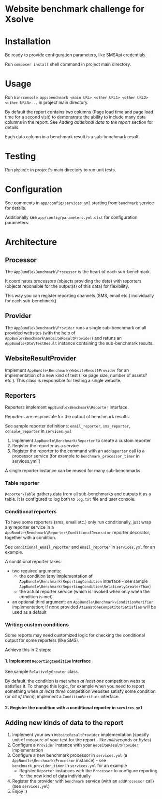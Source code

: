 Website benchmark challenge for Xsolve
======

# Installation

Be ready to provide configuration parameters, like SMSApi credentials.

Run `composer install` shell command in project main directory.

# Usage

Run `bin/console app:benchmark <main URL> <other URL1> <other URL2> <other URL3>...`
in project main directory.

By default the report contains two columns (Page load time and page load time for a second visit) to demonstrate 
the ability to include many data columns in the report. See *Adding additional data to the report* section for details

Each data column in a benchmark result is a sub-benchmark result.

# Testing

Run `phpunit` in project's main directory to run unit tests.


# Configuration

See comments in `app/config/services.yml` starting from `benchmark` service for details.

Additionally see `app/config/parameters.yml.dist` for configuration parameters.

# Architecture

## Processor

The `AppBundle\Benchmark\Processor` is the heart of each sub-benchmark. 

It coordinates processors (objects providing the data) with reporters 
(objects reponsible for the output(s) of this data) for flexibility.

This way you can register reporting channels (SMS, email etc.) individually 
for each sub-benchmark)

## Provider

The `AppBundle\Benchmark\Provider` runs a single sub-benchmark on all 
provided websites (with the help of `AppBunle\Benchmark\WebsiteResultProvider`) and retuns an `AppBundle\Dto\TestResult` instance containing the sub-benchmark results.


## WebsiteResultProvider

Implement `AppBundle\Benchmark\WebsiteResultProvider` for an implementation of a new kind of test 
(like page size, number of assets? etc.). This class is responsible for testing a single website.

## Reporters

Reporters implement `AppBundle\Benchmark\Reporter` interface.

Reporters are responsible for the output of benchmark results.

See sample reporter definitions: `email_reporter`, `sms_reporter`, `console_reporter`
in `services.yml`

1. Implement `AppBundle\Benchmark\Reporter` to create a custom reporter
2. Register the reporter as a service
3. Register the reporter to the command with an `addReporter` call to a processor service (for example to `benchmark_processor_timer` in services.yml`)

A single reporter instance can be reused for many sub-benchmarks.

### Table reporter

`Reporter\Table` gathers data from all sub-benchmarks and outputs it as a table. 
It is configured to log both to `log.txt` file and user console.


### Conditional reporters

To have some reporters (sms, email etc.) only run conditionally, just wrap any reporter service 
in a `AppBundle\Benchmark\Reporter\ConditionalDecorator` reporter decorator, together with a condition. 

See `conditional_email_reporter` and `email_reporter` 
in `services.yml` for an example.

A conditional reporter takes:
- two required arguments: 
  - the condition (any implementation of `AppBundle\Benchmark\ReportingCondition` interface - see sample `AppBundle\Benchmark\ReportingCondition\RelativelyGreaterThan`)
  - the actual reporter service (which is invoked when only when the condition is met) 
- an optional third argument: an `AppBundle\Benchmark\ConditionVerifier` implementation; if none provided `AtLeastOneCompetitorSatisfies` will be used as a default 

### Writing custom conditions

Some reports may need customized logic for checking the conditional output for some reporters (like SMS). 

Achieve this in 2 steps:

#### 1. Implement `ReportingCondition` interface

See sample `RelativelyGreater` class.

By default, the condition is met when _at least one_ competition website satisfies it.
To change this logic, for example when you need to report something when _at least three_ 
competition websites satisfy some condition (or _all of them_), implement 
a `ConditionVerifier` interface.

#### 2. Register the condition with a conditional reporter in `services.yml`

## Adding new kinds of data to the report

1. Implement your own `WebsiteResultProvider` implementation (specify unit of measure of your test for the report - like _milliseconds_ or _bytes_)
2. Configure a `Provider` instance with your `WebsiteResultProvider` implementation
3. Configure a new benchmark processor in `services.yml`
(a `AppBundle\Benchmark\Processor` instance) - see `benchmark_provider_timer` in `services.yml` for an example
   - Register `Reporter` instances with the `Processor` to configure reporting for the new kind of data individually
4. Register the provider with `benchmark` service (with an `addProcessor` call) (see `services.yml`)
5. Enjoy :)